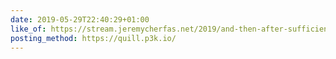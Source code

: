 ```yaml
---
date: 2019-05-29T22:40:29+01:00
like_of: https://stream.jeremycherfas.net/2019/and-then-after-sufficient-time-and-some-heat
posting_method: https://quill.p3k.io/
---
```

